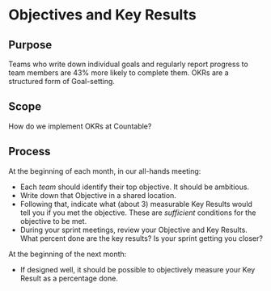 # Objectives and Key Results

## Purpose

Teams who write down individual goals and regularly report progress to team members are 43% more likely to complete them. OKRs are a structured form of Goal-setting.

## Scope

How do we implement OKRs at Countable?

## Process

At the beginning of each month, in our all-hands meeting:
  * Each _team_ should identify their top objective. It should be ambitious.
  * Write down that Objective in a shared location.
  * Following that, indicate what (about 3) measurable Key Results would tell you if you met the objective. These are _sufficient_ conditions for the objective to be met.
  * During your sprint meetings, review your Objective and Key Results. What percent done are the key results? Is your sprint getting you closer?

At the beginning of the next month:
  * If designed well, it should be possible to objectively measure your Key Result as a percentage done.
